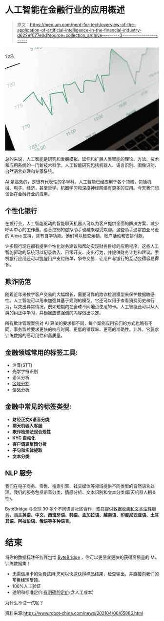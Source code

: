 # 人工智能在金融行业的应用概述

> 原文：<https://medium.com/nerd-for-tech/overview-of-the-application-of-artificial-intelligence-in-the-financial-industry-d622ef077e0d?source=collection_archive---------3----------------------->

![](img/f8c18b0e5f1350c4122f4beb1d4c6afd.png)

总的来说，人工智能是研究和发展模拟、延伸和扩展人类智能的理论、方法、技术和应用系统的一门新技术科学。人工智能研究包括机器人、语言识别、图像识别、自然语言处理和专家系统。

AI 是高效的，是很有代表性的多学科。人工智能已经应用于各个领域，包括机械、电子、经济，甚至哲学。机器学习和深度神经网络有更多的应用。今天我们想谈谈在金融行业的应用。

## **个性化银行**

在银行业，人工智能驱动的智能聊天机器人可以为客户提供全面的解决方案，减少呼叫中心的工作量。语音控制的虚拟助手也越来越受欢迎。这些助手通常由亚马逊的 Alexa 支持，具有自学功能。他们可以检查余额、账户活动和安排付款。

许多银行现在都有提供个性化财务建议和帮助实现财务目标的应用程序。这些人工智能驱动的系统可以记录收入、日常开支、支出行为，并提供财务计划和建议。手机银行应用还可以提醒用户支付账单，争夺交易，让用户与银行的互动变得容易得多。

## **欺诈防范**

随着近年来数字客户交易的大幅增长，需要可靠的欺诈检测模型来保护数据敏感性。人工智能可以用来加强其基于规则的模型。它还可以用于查看消费历史和行为，以突出异常情况，例如短期内在全球不同地点使用的卡。人工智能还可以从人类的纠正中学习，并根据应该强调的内容做出决定。

所有欺诈管理案例对 AI 算法的要求都不同，每个案例应用它们的方式也略有不同。事务监控要求更快的响应时间、更低的错误率、更高的准确性。此外，它要求训练数据的高可用性和高质量。

## 金融领域常用的标签工具:

*   注音(STT)
*   光学字符识别
*   语义分析
*   [区域分割](https://tinyurl.com/48w576p7)
*   [情感分析](http://tinyurl.com/rbgfnvwk)

## 金融中常见的标签类型:

*   **财经正文&语音分类**
*   **聊天机器人客服**
*   **欺诈检测法规合规性**
*   **KYC 自动化**
*   **客户调查反馈分析**
*   **子句和实体提取**
*   **文本分类**

## NLP 服务

我们在电子商务、零售、搜索引擎、社交媒体等领域提供不同类型的自然语言处理。我们的服务包括语音分类、情感分析、文本识别和文本分类(聊天机器人相关性)。

ByteBridge 与全球 30 多个不同语言社区合作，现在提供[数据收集和文本注释服务](https://tinyurl.com/2p9xautf)，涵盖**英语、中文、西班牙语、韩语、孟加拉语、越南语、印度尼西亚语、土耳其语、阿拉伯语、俄语等多种语言**。

# 结束

将你的数据标注任务外包给 [ByteBridge](https://tinyurl.com/2p9xautf) ，你可以更便宜更快的获得高质量的 ML 训练数据集！

*   无需信用卡的免费试用:您可以快速获得样品结果，检查输出，并直接向我们的项目经理反馈。
*   100%人工验证
*   透明和标准定价:[有明确的定价](https://www.bytebridge.io/#/?module=price)(含人工成本)

为什么不试一试呢？

资料来源:https://www.robot-china.com/news/202104/06/65886.html